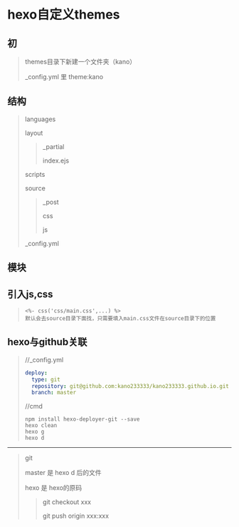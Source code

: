 # hexo自定义themes

## 初

>themes目录下新建一个文件夹（kano）
>
>_config.yml 里 theme:kano

## 结构

> languages
>
> layout
>
> > _partial
> >
> > index.ejs
>
> scripts
>
> source
>
> > _post
> >
> > css
> >
> > js
>
> _config.yml

## 模块

## 引入js,css

> ```
> <%- css('css/main.css',...) %>
> 默认会去source目录下面找，只需要填入main.css文件在source目录下的位置
> ```

## hexo与github关联

> //_config.yml
>
> ```````yml
> deploy: 
> 	type: git
> 	repository: git@github.com:kano233333/kano233333.github.io.git
> 	branch: master
> 
> ```````
>
> //cmd
>
> ```
> npm install hexo-deployer-git --save
> hexo clean
> hexo g
> hexo d
> ```
>



*************************************

> git
>
> master 是 hexo d 后的文件
>
> hexo 是 hexo的原码
>
> > git checkout xxx
> >
> > git push origin xxx:xxx

